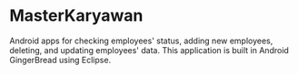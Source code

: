 # MasterKaryawan
Android apps for checking employees' status, adding new employees, deleting, and updating employees' data.
This application is built in Android GingerBread using Eclipse. 
